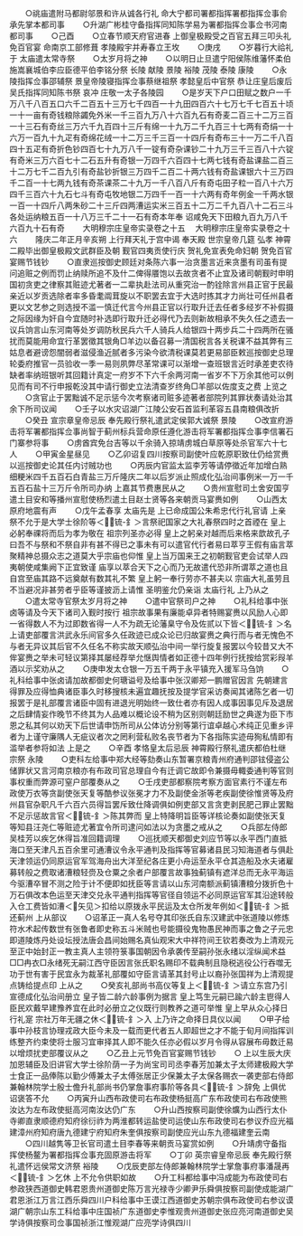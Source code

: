 <!-- { "loadSidebar": true } -->
　　○祧庙遣附马都尉邬景和许从诚各行礼  命大宁都司署都指挥署都指挥佥事俞承先掌本都司事
　　○升湖广彬桂守备指挥同知陈学易为署都指挥佥事佥书河南都司事
　　○己酉
　　○立春节顺天府官进春  上御皇极殿受之百官五拜三叩头礼免百官宴  命南京工部修葺  孝陵殿宇并寿春立王坆
　　○庚戌
　　○岁暮行大祫礼于  太庙遣太常寺祭
　　○太岁月将之神
　　○以明日止旦遣宁阳侯陈维藩怀柔伯施嵩襄城伯李应臣德平伯李铭分祭  长陵  献陵  景陵  裕陵  茂陵  泰陵  康陵
　　○永陵指挥佥事邵辅祭  景皇帝陵寝指挥佥事蔡继祖祭  孝懿皇后中官祭  恭让庄皇后废后吴氏指挥同知陈书祭  哀冲  庄敬一太子各陵园
　　○是岁天下户口田赋之数户一千万八千八百五口六千二百五十三万七千四百一十九田四百六十七万七千七百五十顷一十一亩有奇钱粮除蠲免外米一千三百九万八十六百九石有奇麦二百三十二万三百一十三石有奇丝三万六千九百四十三斤有绵一十九万二千九百三十七两有奇绢一十六万一百九十九疋有奇绵花绒一十二万三千三百一十四斤有奇布三十一万二千八百四十五疋有奇折色钞四百七十九万八千一锭有奇杂课钞二十九万三千三百八十六锭有奇米三万六百七十二石五升有奇银一万四千六百四十七两七钱有奇盐课盐二百三十二万七千二百九引有奇盐钞折银三万四千二百二十两六钱有奇盐课银六十三万四千二百一十七两九钱有奇茶课茶二十九万一千八百八斤有奇屯田子粒一百八十六万四千三百六十九石七斗有奇屯牧地银二万四千一百一十六两有奇年例金一千两水银一百一十四斤八两朱砂二十三斤四两漕运实米三百五十二万二千九百八十二石三斗各处运纳粮五百一十八万三千二十一石有奇本年奉  诏咸免天下田粮九百九万八千六百九十石有奇
　　大明穆宗庄皇帝实录卷之十五
　大明穆宗庄皇帝实录卷之十六
　　隆庆二年正月辛亥朔  上行拜天礼于宫中谒  奉天殿  世宗皇帝几筵  弘孝  神霄二殿毕出御皇极殿文武群臣及朝  觐官四夷贡使行庆  贺礼免宣表免命妇朝  贺免百官宴赐节钱钞
　　○直隶巡按御史顾廷对条陈六事一治贪墨言近来贪墨有司虽有提问追赃之例而罚止纳赎所追不及什二俾得餍饱以去故贪者不止宜及诸司朝觐时申明国初贪吏之律察其赃迹尤著者一二辈执赴法司从重究治一酌铨除言州县正官于民最亲近以岁贡选除者率多昏耄阘茸旋以不职罢去宜于大选时拣其才力尚壮可任州县者更以文艺参之则选授不滥一慎迁代言今州县正官以行取升迁去任者多经岁不补假摄之际因缘为奸自今宜随时补选即行取升迁必得代乃去则新故相承不失久任之遗去一议兵饷言山东河南等处岁调防秋民兵六千人骑兵人给银四十两步兵二十四两所在骚扰而莫能用命宜行革罢徵其银角□羊边以备召募一清国税言各关税课不益其弊有三姑息者避谤怨闇弱者滋侵渔近腻者多污染今欲清税课莫若更易部臣敕巡按御史总理轮委府推官一员验收一季一易则夙弊尽革常课可以渐增一查班银言近时承差吏农待缺者率纳班银听其回籍计真定一府岁不下六千余两河南一省岁不下万余其他可以例见而有司不行申报乾没其中请行御史立法清查岁终角□羊部以佐度支之费  上览之
　　○贪官止于罢黜诚不足示惩今次考察诸司赃多迹著者部院列其罪状奏请处治其余下所司议闻
　　○壬子以水灾诏湖广江陵公安石首监利革容五县南粮俱改折
　　○癸丑  宣宗章皇帝忌辰  奉先殿行祭礼遣武定侯郭大诚祭  景陵
　　○改宣府游击将军署都指挥佥事尚智于蓟州标兵营命原任遵化游击将军署都指挥佥事李信署石门寨参将事
　　○虏酋宾免台吉等以千余骑入掠靖虏城白草原等处杀官军六十七人
　　○甲寅金星昼见
　　○乙卯诏复四川按察司副使叶应乾原职致仕仍给赏赉以巡按御史论其任内讨贼功也
　　○丙辰内官监太监李芳等请停徵近年加增白熟细粳米四千五百石白青盐三万斤隆庆二年以后岁派止照成化弘治间事例米一万一千五百石盐十三万斤令所司办纳  上嘉其节费惠民从之
　　○贵州宣慰司土舍安国亨遣土目安和等播州宣慰使杨烈遣土目赵士贤等各来朝贡马宴赉如例
　　○山西太原府地震有声
　　○戊午孟春享  太庙先是  上已命成国公朱希忠代行礼官请  上亲祭不允于是大学士徐阶等＜锍-釒＞言祭祀国家之大礼春祭四时之首禋在  皇上必躬奉祼将而后为孝为敬在  祖宗列圣亦必得  皇上之躬亲对越而后来格来歆故孔子曰吾不与祭和不祭自非有甚不得已之事未有可以遣官代行者易曰萃亨王假有庙言萃聚精神总摄众志之道莫大乎宗庙也仰惟  皇上当万国来王之初朝觐官吏会试举人四夷朝使咸集阙下正宜致谨  庙享以萃合天下之心而乃无故遣代恐非所谓萃之道也且自宫至庙其路不远奠献有数其礼不繁  皇上躬一奉行劳亦不甚夫以  宗庙大礼虽劳且不当避况非甚劳者乎臣等谨披沥上请惟  圣明鉴允仍亲诣  太庙行礼  上乃从之
　　○遣太常寺官祭太岁月将之神
　　○遣中官祭司户之神
　　○礼科给事中张卤等请及今天下诸司入觐时按行  祖宗故事果有廉能卓异者特赐宴赉以风励人心即一省得数人不为过即数省得一人不为疏无论藩臬守令及佐贰以下皆＜锍-釒＞名上请吏部覆言洪武永乐间官多久任政迹已成众论已归故宴赉之典行而与者无愧色不与者无异议其后官不久任名不称实故天顺弘治中间一举行旋复报罢以今较昔又大不侔宴赉之举未可轻议第择其屡经荐举允惬舆情者如正德十四年例行抚按给赏彩叚羊酒以示奖劝从之
　　○庚申发太仓银一万五千两于永平镇充入援军马刍饷
　　○礼科给事中张卤请加故都御史何瑭谥号及给事中张汉卿郑一鹏赠官因言  先朝建言得罪及应得恤典诸臣事久时移搜核未遍宜趣抚按及提学官采访奏闻其诸陈乞者一切报罢于是礼部覆言诸臣中固有进退光明始终一致仕者亦有因人成事因事见斥及退居之后肆情妄作晚节不终其为人品难以概论设不稍为区别则朝廷励世之典遂为臣下市恩之私其何以劝天下后世请申饬所司从公体访分别等第行谊卓越心术纯正见重乡评者为上谨守廉隅人无疵议者次之罔利营私败名丧节者为下各指陈实迹毋狥私情即有滥举者参将如法  上是之
　　○辛酉  孝恪皇太后忌辰  神霄殿行祭礼遣庆都伯杜继宗祭  永陵
　　○吏科左给事中郑大经等劾奏山东暂署京粮青州府通判邵铉侵盗公储罪状又言河南京粮亦有布政司官总理自今有迁调它故即令兼摄毋輙委通判等官则事权重而弊源可窒户部覆奏从之
　　○壬戌吏部都察院考察方面官素行不谨左布政使万衣等贪副使张天复等酷参议张冕才力不及副使金浙等老疾副使徐惟贤等及府州县官杂职凡千六百六员得旨罢斥致仕降调俱如例吏部又言贪吏剥民肥己罪止罢黜不足示惩故言官＜锍-釒＞陈其弊而  皇上特降明旨臣等详核论奏如副使张天复等知县汪尧仁等赃迹尤著宜令所司逮问如法以为贪墨之戒从之
　　○兵部左侍郎吴桂芳以疾乞休得旨准回籍调理
　　○巡抚顺天都御史刘应节等以永平西门直抵海口至天津凡五百余里可通漕议令永平通判及指挥等官募诸县民习知海道者与俱赴天津领运仍同原运官军驾海舟出大洋至纪各庄更小舟运至永平仓其造船及水夫诸雇募转般之费取诸漕粮轻赍及仓粟之余者户部覆言故事独蓟镇有遮洋总而无永平海运今驱漕卒冒不测之险于计不便即如抚臣等言请以山东河南额派蓟镇漕粮分拨折色十万石俱改本色运至天津交兑永平通判指挥等官径自领运不必同原运官军其沿途转般入仓工费皆如漕＜矢见＞扣给以原拨永平民运及太仓所发年例如＜锍-釒＞抵还蓟州  上从部议
　　○诏革正一真人名号夺其印张氏自东汉建武中张道陵以修炼符水术起传数世有张鲁者即史称五斗米贼也号能摄役鬼物愚民神而事之鲁之子元忠即道陵炼丹处设坛授法唐会昌间始赐名真仙观宋大中祥符间王钦若奏改为上清观元至正中始封正一教主真人主领符箓事国朝因令承袭传至嗣孙张永绪以淫纵闻术益□□冉衣□永绪死无嗣江西守臣因言张氏职名赐印不载典制且隐税逃役公行吞噬无功于世有害于民宜永为裁革礼部覆如守臣言请革其封号止以裔孙张国祥为上清观提点铸给提点印  上从之
　　○癸亥礼部尚书高仪等复上＜锍-釒＞请立东宫乃引宣德成化弘治间册立  皇子皆二龄六龄事例为据言  皇上笃生元嗣已踰六龄主鬯得人臣民欢戴早建豫养宜在此时必册立之仪既行则教养之道可举惟  皇上早从众心择日行礼寔  宗社万年无疆之休＜锍-釒＞入  上乃许之命择日具仪以闻
　　○甲子给事中孙枝言协理戎政大臣今未及一载而更代者五人即超世之才不能于旬月间指挥训练整齐约束使将士服习宜审择其人即不能久任亦必假以岁月令得从容展布毋数迁易以增烦扰吏部覆议从之
　　○乙丑上元节免百官宴赐节钱钞
　　○  上以生辰大庆加恩辅臣及旧讲官大学士徐阶荫一子为尚宝司司丞李春芳加兼太子太师建极殿大学士食正一品俸陈以勤少傅兼太子太傅张居正少保兼太子太保各赐衣一袭吏部右侍郎兼翰林院学士殷士儋升礼部尚书仍掌詹事府事阶等各具＜锍-釒＞辞免  上俱优诏褒答不允
　　○丙寅升山西布政使司右布政使杨挺高广东布政使司右布政使熊汝达为左布政使挺高河南汝达仍广东
　　○升山西按察司副使徐爌为山西行太仆寺卿直隶顺德府知府徐衍祚为两淮都转运盐使司运使山东布政使司右参议乔应光福建漳州府知府唐九德建宁府知府朱奎俱按察司副使应光山东九德福建奎云南
　　○四川越隽等卫长官司遣土目李春等来朝贡马宴赏如例
　　○升靖虏守备指挥使杨鳌为署都指挥佥事充固原游击将军
　　○丁卯  英宗睿皇帝忌辰  奉先殿行祭礼遣怀远侯常文济祭  裕陵
　　○戊辰吏部左侍郎兼翰林院学士掌詹事府事潘晟再＜锍-釒＞乞休  上不允令供职如故
　　○升工科都给事中冯成能为布政使司右参政狭西道御史韩君恩贵州道御史陈万言光禄寺少卿尹乐舜俱按察司副使成能湖广君恩浙江万言江西乐舜四川户科给事中王谟江西道御史苏朝宗俱布政使司右参议谟湖广朝宗山东工科给事中庄国祯广东道御史李惟观贵州道御史张应亮河南道御史吴学诗俱按察司佥事国祯浙江惟观湖广应亮学诗俱四川
